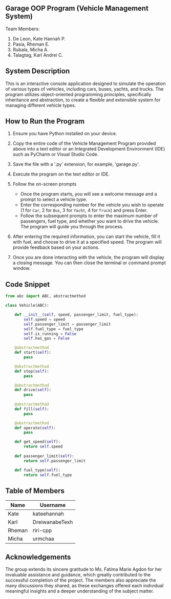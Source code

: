 ## Garage OOP Program (Vehicle Management System)
Team Members:
1. De Leon, Kate Hannah P.
2. Pasia, Rheman E.
3. Rubala, Micha A.
4. Talagtag, Karl Andrei C.

## System Description
This is an interactive console application designed to simulate the operation of various types of vehicles, including cars, buses, yachts, and trucks. The program utilizes object-oriented programming principles, specifically inheritance and abstraction, to create a flexible and extensible system for managing different vehicle types.

## How to Run the Program
1. Ensure you have Python installed on your device.
2. Copy the entire code of the Vehicle Management Program provided above into a text editor or an Integrated Development Environment (IDE) such as PyCharm or Visual Studio Code.
3. Save the file with a '.py' extension, for example, 'garage.py'.
4. Execute the program on the text editor or IDE.
5. Follow the on-screen prompts
   
   * Once the program starts, you will see a welcome message and a prompt to select a vehicle type.
   * Enter the corresponding number for the vehicle you wish to operate (1 for ```Car```, 2 for ```Bus```, 3 for ```Yacht```, 4 for ```Truck```) and press Enter.
   * Follow the subsequent prompts to enter the maximum number of passengers, fuel type, and whether you want to drive the vehicle. The program will guide you through the process.
   
6. After entering the required information, you can start the vehicle, fill it with fuel, and choose to drive it at a specified speed. The program will provide feedback based on your actions.
7. Once you are done interacting with the vehicle, the program will display a closing message. You can then close the terminal or command prompt window.

## Code Snippet

```python
from abc import ABC, abstractmethod

class Vehicle(ABC):

    def __init__(self, speed, passenger_limit, fuel_type):
        self.speed = speed
        self.passenger_limit = passenger_limit
        self.fuel_type = fuel_type
        self.is_running = False
        self.has_gas = False

    @abstractmethod
    def start(self):
        pass

    @abstractmethod
    def stop(self):
        pass

    @abstractmethod
    def drive(self):
        pass
    
    @abstractmethod
    def fill(self):
        pass

    @abstractmethod
    def operate(self):
        pass

    def get_speed(self):
        return self.speed
    
    def passenger_limit(self):
        return self.passenger_limit

    def fuel_type(self):
        return self.fuel_type
```

## Table of Members
| Name | Username |
|------|----------|
| Kate | kateehannah|
| Karl | DreiwanabeTexh|
| Rheman | riri-cpp|
| Micha | urmchaa|

## Acknowledgements

The group extends its sincere gratitude to Ms. Fatima Marie Agdon for her invaluable assistance and guidance, which greatly contributed to the successful completion of the project. The members also appreciate the many discussions they shared, as these exchanges offered each individual meaningful insights and a deeper understanding of the subject matter.
